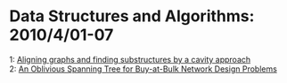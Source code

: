 # Data Structures and Algorithms: 2010/4/01-07  
1: [Aligning graphs and finding substructures by a cavity approach](https://doi.org/10.48550/arXiv.0905.1893)  
2: [An Oblivious Spanning Tree for Buy-at-Bulk Network Design Problems](https://doi.org/10.48550/arXiv.1004.0351)  